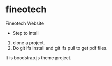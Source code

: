 # fineotech
Fineotech Website


- Step to intall
1) clone a project.
2) Do git lfs install and git lfs pull to get pdf files.

It is boodstrap.js theme project.

